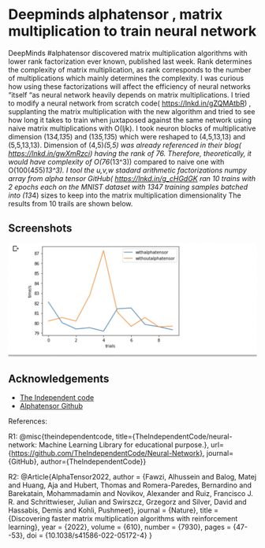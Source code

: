 
# Deepminds alphatensor , matrix multiplication to train neural network

DeepMinds #alphatensor discovered matrix multiplication algorithms with lower rank factorization ever known, published last week. Rank determines the complexity of matrix multiplication, as rank corresponds to the number of multiplications which mainly determines the complexity. I was curious how using these factorizations will affect the efficiency of neural networks “itself “as neural network heavily depends on matrix multiplications. 
I tried to modify a neural network from scratch code( https://lnkd.in/gZQMAtbR) , supplanting the matrix multiplication with the new algorithm and tried to see how long it takes to train when juxtaposed against the same network using naive matrix multiplications with O(I*j*k). I took neuron blocks of multiplicative dimension (13*4,13*5) and (13*5,13*5) which were reshaped to (4,5,13,13) and (5,5,13,13). Dimension of (4,5)*(5,5) was already referenced in their blog( https://lnkd.in/gwXmRzci) having the rank of 76. Therefore, theoretically, it would have complexity of O(76*(13^3)) compared to naive one with O(100(4*5*5)*13^3). I tool the u,v,w stadard arithmetic factorizations numpy array from alpha tensor GitHub( https://lnkd.in/g_cHGdGK ran 10 trains with 2 epochs each on the MNIST dataset with 13*4*7 training samples batched into (13*4) sizes to keep into the matrix multiplication dimensionality
The results from 10 trails are shown below.




## Screenshots

![App Screenshot](https://github.com/Ariq154404/Deepmind_alphatensor_matrixmul/blob/main/Screenshot%202022-10-15%20at%204.25.19%20PM.png)


## Acknowledgements

 - [The Independent code]({https://github.com/TheIndependentCode/Neural-Network)
 - [Alphatensor Github]( https://lnkd.in/g_cHGdGK)
 

References:

R1:
@misc{theindependentcode, title={TheIndependentCode/neural-network: Machine Learning Library for educational purpose.}, url={https://github.com/TheIndependentCode/Neural-Network}, journal={GitHub}, author={TheIndependentCode}}



R2:
@Article{AlphaTensor2022,
  author  = {Fawzi, Alhussein and Balog, Matej and Huang, Aja and Hubert, Thomas and Romera-Paredes, Bernardino and Barekatain, Mohammadamin and Novikov, Alexander and Ruiz, Francisco J. R. and Schrittwieser, Julian and Swirszcz, Grzegorz and Silver, David and Hassabis, Demis and Kohli, Pushmeet},
  journal = {Nature},
  title   = {Discovering faster matrix multiplication algorithms with reinforcement learning},
  year    = {2022},
  volume  = {610},
  number  = {7930},
  pages   = {47--53},
  doi     = {10.1038/s41586-022-05172-4}
}
